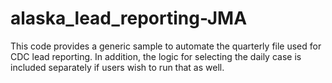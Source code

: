 # alaska_lead_reporting-JMA
This code provides a generic sample to automate the quarterly file used for CDC lead reporting. In addition, the logic for selecting the daily case is included separately if users wish to run that as well.

